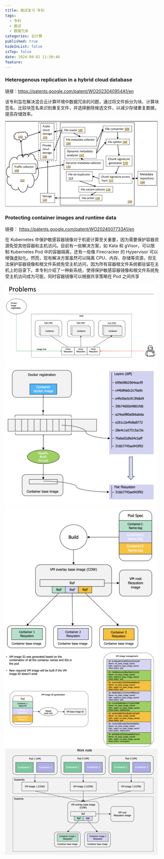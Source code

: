```yaml
---
title: 面试复习-专利
tags:
  - 专利
  - 面试
  - 数据冗余
categories: 云计算
published: true
hideInList: false
isTop: false
date: 2024-09-02 11:50:40
feature:
---
```


### Heterogenous replication in a hybrid cloud database 

链接：https://patents.google.com/patent/WO2023040954A1/en

该专利旨在解决混合云计算环境中数据冗余的问题，通过将文件拆分为块、计算块签名、比较块签名来识别重复文件，并选择删除候选文件，以减少存储重复数据，提高存储效率。

<img src="/images/patent_dr.png" width="500px" />


### Protecting container images and runtime data 

链接： https://patents.google.com/patent/WO2024007733A1/en

在 Kubernetes 中保护敏感容器镜像对于机密计算至关重要，因为需要保护容器资源免受其他容器和主机访问。目前有一些解决方案，如 Kata 和 gVisor，可以限制 Kubernetes Pod 中的容器隔离，还有一些像 Firecracker 的 Hypervisor 可以增强虚拟化。然而，现有解决方案虽然可以隔离 CPU、内存、存储等资源，但无法保护容器镜像和根文件系统免受主机访问，因为所有容器根文件系统都驻留在主机上的目录下。本专利介绍了一种新系统，使得保护敏感容器镜像和根文件系统免受主机访问成为可能，同时容器镜像可以根据共享策略在 Pod 之间共享

<img src="/images/patent-2-1.png" width="500px" />
<img src="/images/patent-2-2.png" width="500px" />
<img src="/images/patent-2-3.png" width="500px" />
<img src="/images/patent-2-4.png" width="500px" />
<img src="/images/patent-2-5.png" width="500px" />